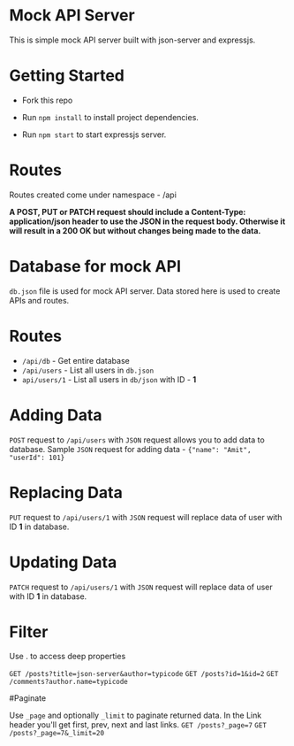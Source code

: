 # Mock API Server

This is simple mock API server built with json-server and expressjs.

# Getting Started

* Fork this repo

* Run `npm install` to install project dependencies.

* Run `npm start` to start expressjs server.

# Routes

Routes created come under namespace - /api

**A POST, PUT or PATCH request should include a Content-Type: application/json header to use the JSON in the request body. Otherwise it will result in a 200 OK but without changes being made to the data.**

# Database for mock API

`db.json` file is used for mock API server. Data stored here is used to create APIs and routes.

# Routes

* `/api/db` - Get entire database
* `/api/users` - List all users in `db.json`
* `api/users/1` - List all users in `db/json` with ID - **1**

# Adding Data

`POST` request to `/api/users` with `JSON` request allows you to add data to database.
Sample `JSON` request for adding data - `{"name": "Amit", "userId": 101}`

# Replacing Data

`PUT` request to `/api/users/1` with `JSON` request will replace data of user with ID **1** in database.

# Updating Data

`PATCH` request to `/api/users/1` with `JSON` request will replace data of user with ID **1** in database.

# Filter

Use . to access deep properties

`GET /posts?title=json-server&author=typicode`
`GET /posts?id=1&id=2`
`GET /comments?author.name=typicode`

#Paginate

Use `_page` and optionally `_limit` to paginate returned data.
In the Link header you'll get first, prev, next and last links.
`GET /posts?_page=7`
`GET /posts?_page=7&_limit=20`